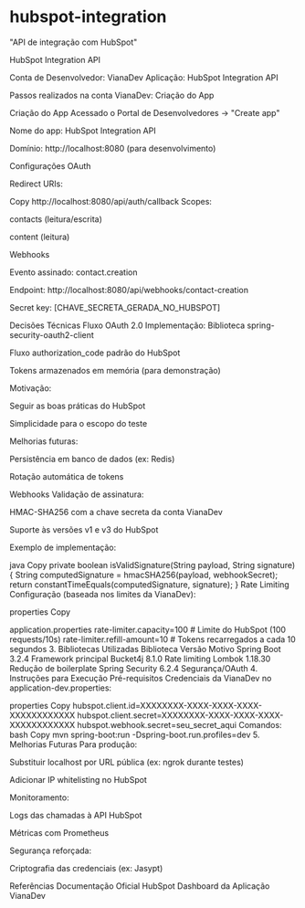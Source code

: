 # hubspot-integration
"API de integração com HubSpot"

HubSpot Integration API

Conta de Desenvolvedor: VianaDev Aplicação: HubSpot Integration API

Passos realizados na conta VianaDev: Criação do App

Criação do App Acessado o Portal de Desenvolvedores → "Create app"

Nome do app: HubSpot Integration API

Domínio: http://localhost:8080 (para desenvolvimento)

Configurações OAuth

Redirect URIs:

Copy http://localhost:8080/api/auth/callback Scopes:

contacts (leitura/escrita)

content (leitura)

Webhooks

Evento assinado: contact.creation

Endpoint: http://localhost:8080/api/webhooks/contact-creation

Secret key: [CHAVE_SECRETA_GERADA_NO_HUBSPOT]

Decisões Técnicas Fluxo OAuth 2.0 Implementação:
Biblioteca spring-security-oauth2-client

Fluxo authorization_code padrão do HubSpot

Tokens armazenados em memória (para demonstração)

Motivação:

Seguir as boas práticas do HubSpot

Simplicidade para o escopo do teste

Melhorias futuras:

Persistência em banco de dados (ex: Redis)

Rotação automática de tokens

Webhooks Validação de assinatura:

HMAC-SHA256 com a chave secreta da conta VianaDev

Suporte às versões v1 e v3 do HubSpot

Exemplo de implementação:

java Copy private boolean isValidSignature(String payload, String signature) { String computedSignature = hmacSHA256(payload, webhookSecret); return constantTimeEquals(computedSignature, signature); } Rate Limiting Configuração (baseada nos limites da VianaDev):

properties Copy

application.properties
rate-limiter.capacity=100 # Limite do HubSpot (100 requests/10s) rate-limiter.refill-amount=10 # Tokens recarregados a cada 10 segundos 3. Bibliotecas Utilizadas Biblioteca Versão Motivo Spring Boot 3.2.4 Framework principal Bucket4j 8.1.0 Rate limiting Lombok 1.18.30 Redução de boilerplate Spring Security 6.2.4 Segurança/OAuth 4. Instruções para Execução Pré-requisitos Credenciais da VianaDev no application-dev.properties:

properties Copy hubspot.client.id=XXXXXXXX-XXXX-XXXX-XXXX-XXXXXXXXXXXX
hubspot.client.secret=XXXXXXXX-XXXX-XXXX-XXXX-XXXXXXXXXXXX
hubspot.webhook.secret=seu_secret_aqui
Comandos: bash Copy mvn spring-boot:run -Dspring-boot.run.profiles=dev 5. Melhorias Futuras Para produção:

Substituir localhost por URL pública (ex: ngrok durante testes)

Adicionar IP whitelisting no HubSpot

Monitoramento:

Logs das chamadas à API HubSpot

Métricas com Prometheus

Segurança reforçada:

Criptografia das credenciais (ex: Jasypt)

Referências Documentação Oficial HubSpot
Dashboard da Aplicação VianaDev


